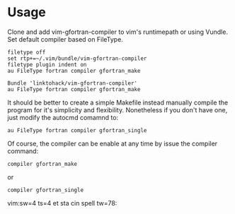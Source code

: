 # Usage
Clone and add vim-gfortran-compiler to vim's runtimepath or using Vundle.
Set default compiler based on FileType.

```vim
filetype off
set rtp+=~/.vim/bundle/vim-gfortran-compiler
filetype plugin indent on
au FileType fortran compiler gfortran_make
```
```vim
Bundle 'linktohack/vim-gfortran-compiler'
au FileType fortran compiler gfortran_make
```
It should be better to create a simple Makefile instead manually compile the
program for it's simplicity and flexibility. Nonetheless if you don't have
one, just modify the autocmd comamnd to:

```vim
au FileType fortran compiler gfortran_single
```

Of course, the compiler can be enable at any time by issue the compiler
command:
```vim
compiler gfortran_make
```
or
```vim
compiler gfortran_single
```

 vim:sw=4 ts=4 et sta cin spell tw=78:
